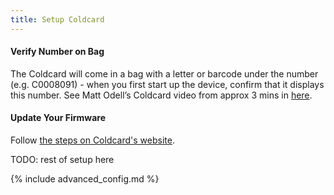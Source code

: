 ```yaml
---
title: Setup Coldcard
---
```


#### Verify Number on Bag

The Coldcard will come in a bag with a letter or barcode under the number (e.g. C0008091) - when you first start up the device, confirm that it displays this number.
See Matt Odell’s Coldcard video from approx 3 mins in [here](https://www.youtube.com/watch?v=sM2uhyROpAQ&feature=youtu.be&t=180).


#### Update Your Firmware
Follow [the steps on Coldcard's website](https://coldcardwallet.com/docs/upgrade).


TODO: rest of setup here

{% include advanced_config.md %}
